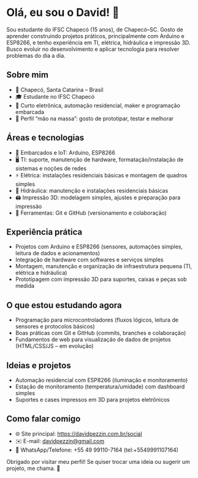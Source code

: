 # Olá, eu sou o David! 👋

Sou estudante do IFSC Chapecó (15 anos), de Chapecó–SC. Gosto de aprender construindo projetos práticos, principalmente com Arduino e ESP8266, e tenho experiência em TI, elétrica, hidráulica e impressão 3D. Busco evoluir no desenvolvimento e aplicar tecnologia para resolver problemas do dia a dia.

## Sobre mim
- 📍 Chapecó, Santa Catarina – Brasil
- 🎓 Estudante no IFSC Chapecó
- 🧠 Curto eletrônica, automação residencial, maker e programação embarcada
- 🔧 Perfil “mão na massa”: gosto de prototipar, testar e melhorar

## Áreas e tecnologias
- 🔌 Embarcados e IoT: Arduino, ESP8266
- 🖥️ TI: suporte, manutenção de hardware, formatação/instalação de sistemas e noções de redes
- ⚡ Elétrica: instalações residenciais básicas e montagem de quadros simples
- 🚰 Hidráulica: manutenção e instalações residenciais básicas
- 🖨️ Impressão 3D: modelagem simples, ajustes e preparação para impressão
- 🧰 Ferramentas: Git e GitHub (versionamento e colaboração)

## Experiência prática
- Projetos com Arduino e ESP8266 (sensores, automações simples, leitura de dados e acionamentos)
- Integração de hardware com softwares e serviços simples
- Montagem, manutenção e organização de infraestrutura pequena (TI, elétrica e hidráulica)
- Prototipagem com impressão 3D para suportes, caixas e peças sob medida

## O que estou estudando agora
- Programação para microcontroladores (fluxos lógicos, leitura de sensores e protocolos básicos)
- Boas práticas com Git e GitHub (commits, branches e colaboração)
- Fundamentos de web para visualização de dados de projetos (HTML/CSS/JS – em evolução)

## Ideias e projetos
- Automação residencial com ESP8266 (iluminação e monitoramento)
- Estação de monitoramento (temperatura/umidade) com dashboard simples
- Suportes e cases impressos em 3D para projetos eletrônicos

## Como falar comigo
- 🌐 Site principal: https://davidpezzin.com.br/social
- ✉️ E-mail: davidpezzin@gmail.com
- 📱 WhatsApp/Telefone: +55 49 99110-7164 (tel:+5549991107164)

Obrigado por visitar meu perfil! Se quiser trocar uma ideia ou sugerir um projeto, me chama. 🚀
